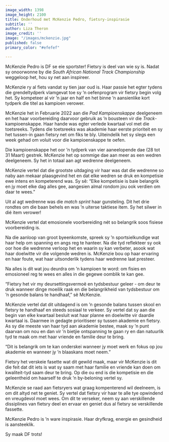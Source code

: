 ```yaml
---
image_width: 1398
image_height: 2100
title: Onderhoud met McKenzie Pedro, fietsry-inspirasie
subtitle: ''
author: Liza Theron
image_credit: ''
image: "/images/mckenzie.jpg"
published: false
primary_color: "#efefef"

---
```

McKenzie Pedro is DF se eie sportster! Fietsry is deel van wie sy is. Nadat sy onoorwonne by die _South African National Track Championship_ weggeloop het, hou sy net aan inspireer.

McKenzie ry al fiets vandat sy tien jaar oud is. Haar passie het egter tydens die grendeltydperk vlamgevat toe sy ’n oefenprogram vir fietsry begin volg het. Sy kompeteer al vir ’n jaar en half en het binne ’n aansienlike kort tydperk die titel as kampioen verower.

McKenzie het in Februarie 2022 aan die _Pad Kampioenskappe_ deelgeneem en het haar voorbereiding daarvoor gebruik as ’n bousteen vir die _Track_-kampioenskappe. Haar hande was egter verlede kwartaal vol met die toetsreeks. Tydens die toetsreeks was akademie haar eerste prioriteit en sy het tussen-in gaan fietsry net om fiks te bly. Uiteindelik het sy slegs een week gehad om voluit voor die kampioenskappe te oefen.

Die kampioenskappe het oor ’n tydperk van vier aaneelopende dae (28 tot 31 Maart) gestrek. McKenzie het op sommige dae aan meer as een wedren deelgeneem. Sy het in totaal aan agt wedrenne deelgeneem.

McKenzie vertel dat die grootste uitdaging vir haar was dat die wedrenne so naby aan mekaar plaasgevind het en dat elke wedren se druk en kompetisie ewe intens en kompeterend was. Sy sê: “Elke kompetisie is baie belangrik en jy moet elke dag alles gee, aangesien almal rondom jou ook verdien om daar te wees.”

Uit al agt wedrenne was die _match sprint_ haar gunsteling. Dit het drie rondtes om die baan behels en was ’n uiterse taktiese item. Sy het silwer in dié item verower!

McKenzie vertel dat emosionele voorbereiding nét so belangrik soos fisiese voorbereiding is.

Na die aanloop van groot byeenkomste, spreek sy ’n sportsielkundige wat haar help om spanning en angs reg te hanteer. Na die tyd reflekteer sy ook oor hoe die wedrenne verloop het en waarin sy kan verbeter, asook wat haar doelwitte vir die volgende wedren is. McKenzie bou op haar ervaring en haar foute, wat haar uitsonderlik tydens haar wedrenne laat presteer.

Na alles is dít wat jou deurdra om ’n kampioen te word: om fisies en emosioneel reg te wees en alles in die gegewe oomblik te kan gee.

“Fietsry het vir my deursettingsvermoë en tydsbestuur geleer - om deur te druk wanneer dinge moeilik raak en die belangrikheid van tydsbestuur om ’n gesonde balans te handhaaf,” sê McKenzie.

McKenzie vertel dat dit uitdagend is om ’n gesonde balans tussen skool en fietsry te handhaaf en steeds sosiaal te verkeer. Sy vertel dat sy aan die begin van elke kwartaal besluit wat haar planne en doelwitte vir daardie kwartaal is. Daarmee in gedagte prioritiseer sy tussen akademie en fietsry. As sy die meeste van haar tyd aan akademie bestee, maak sy ’n punt daarvan om nou en dan vir ’n bietjie ontspanning te gaan ry en dan natuurlik tyd te maak om met haar vriende en familie deur te bring.

“Dit is belangrik om te kan onderskei wanneer jy moet werk en fokus op jou akademie en wanneer jy ’n blaaskans moet neem.”

Fietsry het verskeie fasette wat dit gewild maak, maar vir McKenzie is dit die feit dat dit iets is wat sy saam met haar familie en vriende kan doen om kwaliteit-tyd saam deur te bring. Op die ou end is die kompetisie en die geleentheid om haarself te druk ’n by-beloning vertel sy.

McKenzie se raad aan fietsryers wat graag kompenterend wil deelneem, is om dit altyd net te geniet. Sy vertel dat fietsry vir haar te alle tye opwindend en vreugdevol moet wees. Om dit te verseker, neem sy aan verskillende dissiplines van fietsry deel en ervaar en geniet dus al fietsry se verskillende fassette.

McKenzie Pedro is ’n ware inspirasie. Haar dryfkrag, energie en gesindheid is aansteeklik.

Sy maak DF trots!